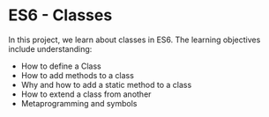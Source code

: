 # ES6 - Classes

In this project, we learn about classes in ES6. The learning objectives include
understanding:

- How to define a Class
- How to add methods to a class
- Why and how to add a static method to a class
- How to extend a class from another
- Metaprogramming and symbols
